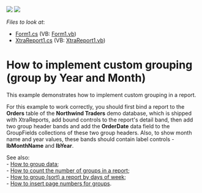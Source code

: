 <!-- default badges list -->
[![](https://img.shields.io/badge/Open_in_DevExpress_Support_Center-FF7200?style=flat-square&logo=DevExpress&logoColor=white)](https://supportcenter.devexpress.com/ticket/details/E787)
[![](https://img.shields.io/badge/📖_How_to_use_DevExpress_Examples-e9f6fc?style=flat-square)](https://docs.devexpress.com/GeneralInformation/403183)
<!-- default badges end -->
<!-- default file list -->
*Files to look at*:

* [Form1.cs](./CS/Form1.cs) (VB: [Form1.vb](./VB/Form1.vb))
* [XtraReport1.cs](./CS/XtraReport1.cs) (VB: [XtraReport1.vb](./VB/XtraReport1.vb))
<!-- default file list end -->
# How to implement custom grouping (group by Year and Month)


<p>This example demonstrates how to implement custom grouping in a report.</p><p>For this example to work correctly, you should first bind a report to the <strong>Orders</strong> table of the <strong>Northwind Traders</strong> demo database, which is shipped with XtraReports, add bound controls to the report's detail band, then add two group header bands and add the <strong>OrderDate</strong> data field to the GroupFields collections of these two group headers. Also, to show month name and year values, these bands should contain label controls -<strong>lbMonthName</strong> and <strong>lbYear</strong>.</p><p>See also:<br />
- <a href="https://www.devexpress.com/Support/Center/p/E1650">How to group data</a>;<br />
- <a href="https://www.devexpress.com/Support/Center/p/E1282">How to count the number of groups in a report</a>;<br />
- <a href="https://www.devexpress.com/Support/Center/p/E1290">How to group (sort) a report by days of week</a>;<br />
- <a href="https://www.devexpress.com/Support/Center/p/E810">How to insert page numbers for groups</a>.</p>

<br/>


